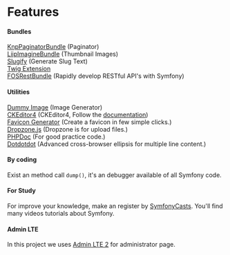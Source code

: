 # Features

#### Bundles

[KnpPaginatorBundle](https://github.com/KnpLabs/KnpPaginatorBundle) (Paginator)  
[LiipImagineBundle](https://github.com/liip/LiipImagineBundle) (Thumbnail Images)  
[Slugify](https://github.com/cocur/slugify) (Generate Slug Text)  
[Twig Extension](https://github.com/massiveart/web-twig)  
[FOSRestBundle](https://github.com/FriendsOfSymfony/FOSRestBundle) (Rapidly develop RESTful API's with Symfony)  

#### Utilities
[Dummy Image](https://dummyimage.com/) (Image Generator)  
[CKEditor4](https://ckeditor5.github.io/) (CKEditor4, Follow the [documentation](https://ckeditor.com/docs/ckeditor4/latest/guide/dev_installation.html))  
[Favicon Generator](https://favicon.io/) (Create a favicon in few simple clicks.)  
[Dropzone.js](https://gitlab.com/meno/dropzone) (Dropzone is for upload files.)  
[PHPDoc](https://docs.phpdoc.org/) (For good practice code.)  
[Dotdotdot](https://github.com/FrDH/dotdotdot-js) (Advanced cross-browser ellipsis for multiple line content.)

#### By coding

Exist an method call `dump()`, it's an debugger available of all Symfony code.

#### For Study

For improve your knowledge, make an register by [SymfonyCasts](https://symfonycasts.com/).
You'll find many videos tutorials about Symfony.

#### Admin LTE

In this project we uses [Admin LTE 2](https://github.com/ColorlibHQ/AdminLTE) for administrator page.
